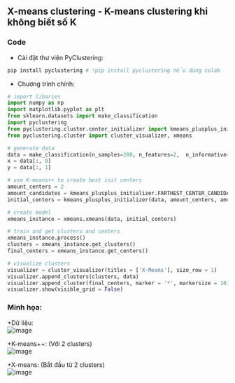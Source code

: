 ## X-means clustering - K-means clustering khi không biết số K
  
### Code
+ Cài đặt thư viện PyClustering:  
```python
pip install pyclustering # !pip install pyclustering nếu dùng colab
```

+ Chương trình chính:
```python
# import libaries
import numpy as np
import matplotlib.pyplot as plt
from sklearn.datasets import make_classification
import pyclustering
from pyclustering.cluster.center_initializer import kmeans_plusplus_initializer 
from pyclustering.cluster import cluster_visualizer, xmeans

# generate data
data = make_classification(n_samples=200, n_features=2,  n_informative=2, n_redundant=0, n_classes=2, class_sep=3, n_clusters_per_class=2, random_state=42)[0]
x = data[:, 0]
y = data[:, 1]

# use K-means++ to create best init centers
amount_centers = 2                                                                                    # we start from 2 centers 
amount_candidates = kmeans_plusplus_initializer.FARTHEST_CENTER_CANDIDATE                             
initial_centers = kmeans_plusplus_initializer(data, amount_centers, amount_candidates).initialize()  

# create model
xmeans_instance = xmeans.xmeans(data, initial_centers)                                                

# train and get clusters and centers
xmeans_instance.process()
clusters = xmeans_instance.get_clusters()                                                             
final_centers = xmeans_instance.get_centers()                                                         

# visualize clusters
visualizer = cluster_visualizer(titles = ['X-Means'], size_row = 1)
visualizer.append_clusters(clusters, data)
visualizer.append_cluster(final_centers, marker = '*', markersize = 10)
visualizer.show(visible_grid = False)
```


### Minh họa:  
  
+Dữ liệu:  
![image](https://user-images.githubusercontent.com/92132592/151782543-50e5629c-5d7a-4b28-9efc-cf3b0fa9c4cf.png)

+K-means++: (Với 2 clusters)  
![image](https://user-images.githubusercontent.com/92132592/151782585-cb4ac5c5-11b6-42d2-a9cd-e7f933682745.png)

+X-means: (Bắt đầu từ 2 clusters)  
![image](https://user-images.githubusercontent.com/92132592/151782678-4db5d656-a7c4-4ca2-85f1-eb8c48023481.png)

